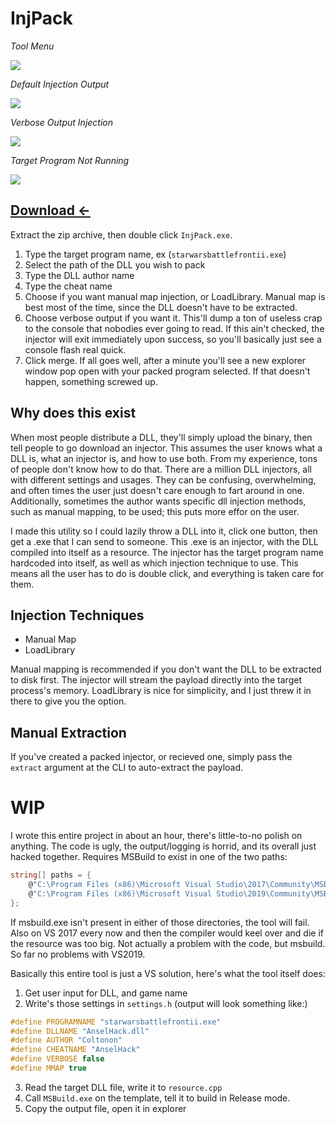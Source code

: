 # InjPack

_Tool Menu_

![](https://i.imgur.com/VYbDjDK.png)


_Default Injection Output_

![](https://i.imgur.com/OkA1wjx.png)



_Verbose Output Injection_

![](https://i.imgur.com/fYOCAXs.png)



_Target Program Not Running_

![](https://i.imgur.com/v6uLX2T.png)


## [Download ←](https://github.com/coltonon/InjPack/releases)
Extract the zip archive, then double click `InjPack.exe`.  
1. Type the target program name, ex (`starwarsbattlefrontii.exe`)
2. Select the path of the DLL you wish to pack
3. Type the DLL author name
4. Type the cheat name
5. Choose if you want manual map injection, or LoadLibrary.  Manual map is best most of the time, since the DLL doesn't have to be extracted.
6. Choose verbose output if you want it.  This'll dump a ton of useless crap to the console that nobodies ever going to read.  If this ain't checked, the injector will exit immediately upon success, so you'll basically just see a console flash real quick.
7.  Click merge.  If all goes well, after a minute you'll see a new explorer window pop open with your packed program selected.  If that doesn't happen, something screwed up.


## Why does this exist

When most people distribute a DLL, they'll simply upload the binary, then tell people to go download an injector.  This assumes the user knows what a DLL is, what an injector is, and how to use both.  From my experience, tons of people don't know how to do that.  There are a million DLL injectors, all with different settings and usages.  They can be confusing, overwhelming, and often times the user just doesn't care enough to fart around in one.  Additionally, sometimes the author wants specific dll injection methods, such as manual mapping, to be used; this puts more effor on the user.

I made this utility so I could lazily throw a DLL into it, click one button, then get a .exe that I can send to someone.  This .exe is an injector, with the DLL compiled into itself as a resource.  The injector has the target program name hardcoded into itself, as well as which injection technique to use.  This means all the user has to do is double click, and everything is taken care for them.

## Injection Techniques

* Manual Map
* LoadLibrary

Manual mapping is recommended if you don't want the DLL to be extracted to disk first.  The injector will stream the payload directly into the target process's memory.  LoadLibrary is nice for simplicity, and I just threw it in there to give you the option.

## Manual Extraction

If you've created a packed injector, or recieved one, simply pass the `extract` argument at the CLI to auto-extract the payload.

# WIP

I wrote this entire project in about an hour, there's little-to-no polish on anything.  The code is ugly, the output/logging is horrid, and its overall just hacked together.  Requires MSBuild to exist in one of the two paths:

```cs
string[] paths = { 
    @"C:\Program Files (x86)\Microsoft Visual Studio\2017\Community\MSBuild\15.0\Bin\",
    @"C:\Program Files (x86)\Microsoft Visual Studio\2019\Community\MSBuild\Current\Bin\"
};
```
If msbuild.exe isn't present in either of those directories, the tool will fail.  Also on VS 2017 every now and then the compiler would keel over and die if the resource was too big.  Not actually a problem with the code, but msbuild.  So far no problems with VS2019.

Basically this entire tool is just a VS solution, here's what the tool itself does:

1. Get user input for DLL, and game name
2. Write's those settings in `settings.h` (output will look something like:)

```c
#define PROGRAMNAME "starwarsbattlefrontii.exe"
#define DLLNAME "AnselHack.dll"
#define AUTHOR "Coltonon"
#define CHEATNAME "AnselHack"
#define VERBOSE false
#define MMAP true
```

3. Read the target DLL file, write it to `resource.cpp`
4. Call `MSBuild.exe` on the template, tell it to build in Release mode.
6. Copy the output file, open it in explorer